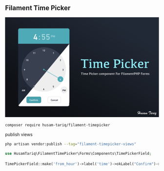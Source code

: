 ## Filament Time Picker

<div align="center">
    <img src="https://github.com/husam-tariq/filament-timepicker/blob/main/images/timepicker.jpg" alt="">
</div>


```sh
composer require husam-tariq/filament-timepicker
```

publish views

```sh
php artisan vendor:publish --tag="filament-timepicker-views"
```
```php
use HusamTariq\FilamentTimePicker\Forms\Components\TimePickerField;

TimePickerField::make('from_hour')->label('time')->okLabel("Confirm")->cancelLabel("Cancel"),
```
